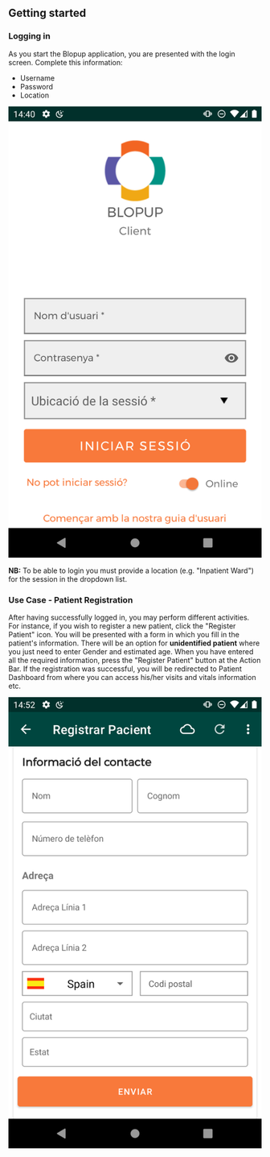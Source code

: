 ## Getting started


### Logging in
As you start the Blopup application, you are presented with the login screen. Complete this information:

* Username
* Password
* Location

![](assets/login-page.png) 
 

**NB:** To be able to login you must provide a location (e.g. "Inpatient Ward") for the session in the dropdown list.

### Use Case - Patient Registration

After having successfully logged in, you may perform different activities. For instance, if you wish to register a new patient, click the "Register Patient" icon. You will be presented with a form in which you fill in the patient's information.
There will be an option for **unidentified patient** where you just need to enter Gender and estimated age.
When you have entered all the required information, press the "Register Patient" button at the Action Bar. If the registration was successful, you will be redirected to Patient Dashboard from where you can access his/her visits and vitals information etc.
 

![](assets/register-patient-4.png) 
